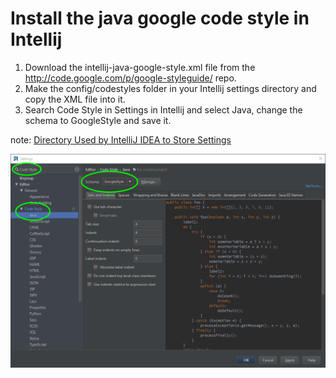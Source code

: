 # Install the java google code style in Intellij
1. Download the intellij-java-google-style.xml file from the http://code.google.com/p/google-styleguide/ repo.
2. Make the config/codestyles folder in your Intellij settings directory and copy the XML file into it.
3. Search Code Style in Settings in Intellij and select Java, change the schema to GoogleStyle and save it.

note: [Directory Used by IntelliJ IDEA to Store Settings](https://www.jetbrains.com/idea/help/directories-used-by-intellij-idea-to-store-settings-caches-plugins-and-logs.html)

<p>
<img src="intellij-style-setting.png" />
</p>
